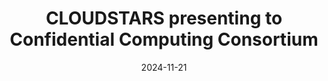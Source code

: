---
layout: default
modal-id: 10
date: 2024-11-21
title: CLOUDSTARS presenting to Confidential Computing Consortium
img: news9.png
alt: CLOUDSTARS presenting to Confidential Computing Consortium
project-date: November 2024
description: <a href="img\posts\Newsletter_9_November_2024_USI.pdf">READ NEWSLETTER</a>
---